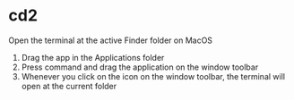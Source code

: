 # cd2
Open the terminal at the active Finder folder on MacOS

1) Drag the app in the Applications folder
2) Press command and drag the application on the window toolbar
3) Whenever you click on the icon on the window toolbar, the terminal will open at the current folder

